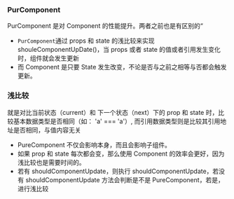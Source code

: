 ### PurComponent

PurComponent 是对 Component 的性能提升。两者之前也是有区别的“

- `PurComponent`通过 props 和 state 的浅比较来实现 shouleComponentUpDate()，当 props 或者 state 的值或者引用发生变化时，组件就会发生更新
- 而 Component 是只要 State 发生改变，不论是否与之前之相等与否都会触发更新。

### 浅比较

就是对比当前状态（current）和 下一个状态（next）下的 prop 和 state 时，比较基本数据类型是否相同（如： 'a' === 'a'）, 而引用数据类型则是比较其引用地址是否相同，与值内容无关

- PureComponent 不仅会影响本身，而且会影响子组件。
- 如果 prop 和 state 每次都会变，那么使用 Component 的效率会更好，因为浅比较也是需要时间的。
- 若有 shouldComponentUpdate，则执行 shouldComponentUpdate，若没有 shouldComponentUpdate 方法会判断是不是 PureComponent，若是，进行浅比较

###
